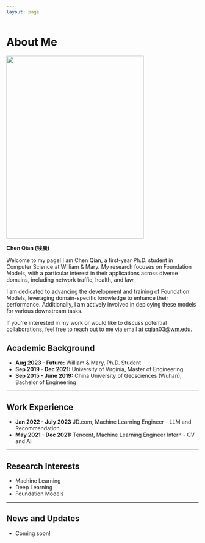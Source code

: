 ```yaml
---
layout: page
---
```


# About Me

<img src="https://qianchen.world/qianchen_1.jpg" class="floatpic" width="360" height="480">

**Chen Qian (钱晨)**

Welcome to my page! I am Chen Qian, a first-year Ph.D. student in Computer Science at William & Mary. My research focuses on Foundation Models, with a particular interest in their applications across diverse domains, including network traffic, health, and law.

I am dedicated to advancing the development and training of Foundation Models, leveraging domain-specific knowledge to enhance their performance. Additionally, I am actively involved in deploying these models for various downstream tasks.

If you're interested in my work or would like to discuss potential collaborations, feel free to reach out to me via email at [cqian03@wm.edu](mailto:cqian03@wm.edu).

## Academic Background

- **Aug 2023 - Future:** William & Mary, Ph.D. Student
- **Sep 2019 - Dec 2021:** University of Virginia, Master of Engineering
- **Sep 2015 - June 2019:** China University of Geosciences (Wuhan), Bachelor of Engineering

---

## Work Experience

- **Jan 2022 - July 2023** JD.com, Machine Learning Engineer - LLM and Recommendation
- **May 2021 - Dec 2021:** Tencent, Machine Learning Engineer Intern - CV and AI

---

## Research Interests

- Machine Learning
- Deep Learning
- Foundation Models

---

## News and Updates
- Coming soon!

<!-- - **May 2024：**My undergraduate thesis won the Best Project Award (Top 1/300) 🎉
- **April 2024：**Our work *BLEGuard* has been accepted to [MobiSys 2024](https://www.sigmobile.org/mobisys/2024/) as a poster paper. See you in Japan!
- **March 2024：**Very excited to get a MPhil offer from Engineering department at Cambridge University!
- **Dec 2023：**Very excited to be selected as [AAAI-24 UC Scholar](https://aaai.org/aaai-conference/undergraduate-consortium-program/). See you in Canada!
- **Dec 2023：**Got a MSc offer from the physics department of Imperial College London.
- **Aug 2023：**Happy to be awarded the FEPG Scholarship.
- **May 2023：**Happy to be awarded the XiamenAir Scholarship.
- **May 2023：**Collected the Finalist Award in MCM 2023 (Top 1%).
- **Jun 2022：**Started research programme at [Cambridge AI Group](https://www.cl.cam.ac.uk/research/ai/), advised by Prof. Pietro Liò. -->

